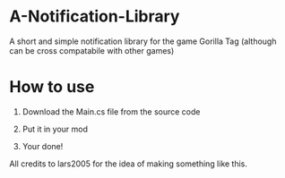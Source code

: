 # A-Notification-Library
A short and simple notification library for the game Gorilla Tag (although can be cross compatabile with other games)

# How to use

1. Download the Main.cs file from the source code

2. Put it in your mod

3. Your done!

All credits to lars2005 for the idea of making something like this.
